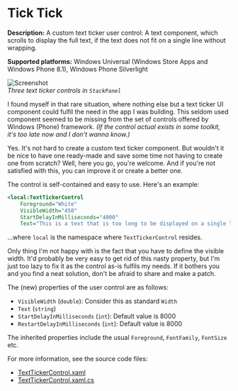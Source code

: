 Tick Tick
=========

**Description:** A custom text ticker user control: A text component, which
scrolls to display the full text, if the text does not fit on a single line
without wrapping.

**Supported platforms:** Windows Universal (Windows Store Apps and Windows Phone 8.1), Windows Phone Silverlight

![Screenshot](https://raw.githubusercontent.com/tompaana/my-2-bits/master/TickTick/Screenshots/TickTickScreenshotSmall.png)
<br />*Three text ticker controls in `StackPanel`*

I found myself in that rare situation, where nothing else but a text ticker UI
component could fulfil the need in the app I was building. This seldom used
component seemed to be missing from the set of controls offered by Windows
(Phone) framework. *(If the control actual exists in some toolkit, it's too late
now and I don't wanna know.)*

Yes. It's not hard to create a custom text ticker component. But wouldn't it be
nice to have one ready-made and save some time not having to create one from
scratch? Well, here you go, you're welcome. And if you're not satisfied with
this, you can improve it or create a better one.

The control is self-contained and easy to use. Here's an example:

```xml
<local:TextTickerControl
    Foreground="White"
    VisibleWidth="450"
    StartDelayInMilliseconds="4000"
    Text="This is a text that is too long to be displayed on a single line without wrapping." />
```

...where `local` is the namespace where `TextTickerControl` resides.

Only thing I'm not happy with is the fact that you have to define the visible
width. It'd probably be very easy to get rid of this nasty property, but I'm
just too lazy to fix it as the control as-is fulfils my needs. If it bothers
you and you find a neat solution, don't be afraid to share and make a patch.

The (new) properties of the user control are as follows:

* `VisibleWidth` (`double`): Consider this as standard `Width`
* `Text` (`string`)
* `StartDelayInMilliseconds` (`int`): Default value is 8000
* `RestartDelayInMilliseconds` (`int`): Default value is 8000

The inherited properties include the usual `Foreground`, `FontFamily`,
`FontSize` etc.

For more information, see the source code files:

* [TextTickerControl.xaml](https://github.com/tompaana/my-2-bits/blob/master/TickTick/TickTick/TickTick.Shared/TextTickerControl.xaml)
* [TextTickerControl.xaml.cs](https://github.com/tompaana/my-2-bits/blob/master/TickTick/TickTick/TickTick.Shared/TextTickerControl.xaml.cs)
